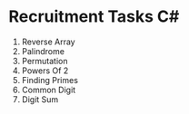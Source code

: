 # Recruitment Tasks C#
1) Reverse Array
2) Palindrome
3) Permutation
4) Powers Of 2
5) Finding Primes
6) Common Digit
7) Digit Sum

